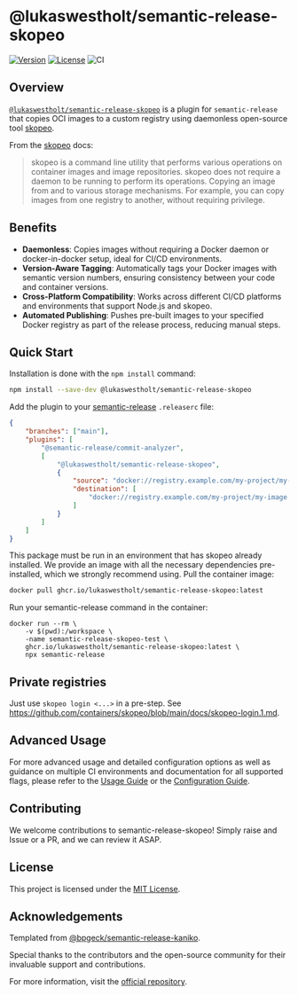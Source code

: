 # @lukaswestholt/semantic-release-skopeo

[![Version](https://img.shields.io/npm/v/@lukaswestholt/semantic-release-skopeo.svg)](https://www.npmjs.com/package/@lukaswestholt/semantic-release-skopeo)
[![License](https://img.shields.io/npm/l/@lukaswestholt/semantic-release-skopeo.svg)](https://github.com/lukaswestholt/semantic-release-skopeo/blob/main/LICENSE)
![CI](https://github.com/lukaswestholt/semantic-release-skopeo/actions/workflows/ci.yml/badge.svg)

## Overview

[`@lukaswestholt/semantic-release-skopeo`](https://www.npmjs.com/package/@lukaswestholt/semantic-release-skopeo) is a plugin for `semantic-release` that copies OCI images to a custom registry using daemonless open-source tool [skopeo](https://github.com/containers/skopeo/).

From the [skopeo](https://github.com/containers/skopeo/blob/main/README.md) docs:

> skopeo is a command line utility that performs various operations on container images and image repositories.
> skopeo does not require a daemon to be running to perform its operations.
> Copying an image from and to various storage mechanisms. For example, you can copy images from one registry to another, without requiring privilege.

## Benefits

-   **Daemonless**: Copies images without requiring a Docker daemon or docker-in-docker setup, ideal for CI/CD environments.
-   **Version-Aware Tagging**: Automatically tags your Docker images with semantic version numbers, ensuring consistency between your code and container versions.
-   **Cross-Platform Compatibility**: Works across different CI/CD platforms and environments that support Node.js and skopeo.
-   **Automated Publishing**: Pushes pre-built images to your specified Docker registry as part of the release process, reducing manual steps.

## Quick Start

Installation is done with the `npm install` command:

```bash
npm install --save-dev @lukaswestholt/semantic-release-skopeo
```

Add the plugin to your [semantic-release](https://semantic-release.gitbook.io/semantic-release/usage/configuration#configuration-file) `.releaserc` file:

```json
{
    "branches": ["main"],
    "plugins": [
        "@semantic-release/commit-analyzer",
        [
            "@lukaswestholt/semantic-release-skopeo",
            {
                "source": "docker://registry.example.com/my-project/my-image:latest", 
                "destination": [
                    "docker://registry.example.com/my-project/my-image:${version}"
                ]
            }
        ]
    ]
}
```

This package must be run in an environment that has skopeo already installed. We provide an image with all the necessary dependencies pre-installed, which we strongly recommend using. Pull the container image:

```bash
docker pull ghcr.io/lukaswestholt/semantic-release-skopeo:latest
```

Run your semantic-release command in the container:

```
docker run --rm \
    -v $(pwd):/workspace \
    -name semantic-release-skopeo-test \
    ghcr.io/lukaswestholt/semantic-release-skopeo:latest \
    npx semantic-release
```

## Private registries

Just use `skopeo login <...>` in a pre-step. See https://github.com/containers/skopeo/blob/main/docs/skopeo-login.1.md.

## Advanced Usage

For more advanced usage and detailed configuration options as well as guidance on multiple CI environments and documentation for all supported flags, please refer to the [Usage Guide](docs/usage.md) or the [Configuration Guide](docs/configuration.md).

## Contributing

We welcome contributions to semantic-release-skopeo! Simply raise and Issue or a PR, and we can review it ASAP.

## License

This project is licensed under the [MIT License](LICENSE).

## Acknowledgements

Templated from [@bpgeck/semantic-release-kaniko](https://github.com/brendangeck/semantic-release-kaniko).

Special thanks to the contributors and the open-source community for their invaluable support and contributions.

For more information, visit the [official repository](https://github.com/lukaswestholt/semantic-release-skopeo).
